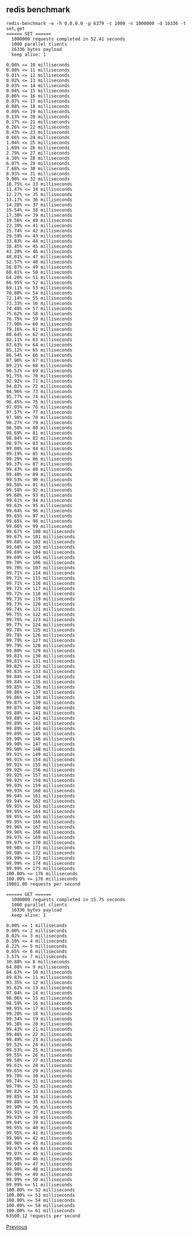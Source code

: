 redis benchmark
--

    redis-benchmark -e -h 0.0.0.0 -p 6379 -c 1000 -n 1000000 -d 16336 -t set,get
    ====== SET ======
      1000000 requests completed in 52.41 seconds
      1000 parallel clients
      16336 bytes payload
      keep alive: 1

    0.00% <= 10 milliseconds
    0.00% <= 11 milliseconds
    0.01% <= 12 milliseconds
    0.02% <= 13 milliseconds
    0.03% <= 14 milliseconds
    0.04% <= 15 milliseconds
    0.06% <= 16 milliseconds
    0.07% <= 17 milliseconds
    0.08% <= 18 milliseconds
    0.09% <= 19 milliseconds
    0.13% <= 20 milliseconds
    0.17% <= 21 milliseconds
    0.26% <= 22 milliseconds
    0.43% <= 23 milliseconds
    0.66% <= 24 milliseconds
    1.04% <= 25 milliseconds
    1.69% <= 26 milliseconds
    2.79% <= 27 milliseconds
    4.30% <= 28 milliseconds
    6.07% <= 29 milliseconds
    7.68% <= 30 milliseconds
    8.93% <= 31 milliseconds
    9.90% <= 32 milliseconds
    10.75% <= 33 milliseconds
    11.47% <= 34 milliseconds
    12.27% <= 35 milliseconds
    13.17% <= 36 milliseconds
    14.28% <= 37 milliseconds
    15.54% <= 38 milliseconds
    17.30% <= 39 milliseconds
    19.56% <= 40 milliseconds
    22.39% <= 41 milliseconds
    25.74% <= 42 milliseconds
    29.59% <= 43 milliseconds
    33.83% <= 44 milliseconds
    38.45% <= 45 milliseconds
    43.20% <= 46 milliseconds
    48.01% <= 47 milliseconds
    52.57% <= 48 milliseconds
    56.87% <= 49 milliseconds
    60.81% <= 50 milliseconds
    64.20% <= 51 milliseconds
    66.95% <= 52 milliseconds
    69.11% <= 53 milliseconds
    70.80% <= 54 milliseconds
    72.14% <= 55 milliseconds
    73.33% <= 56 milliseconds
    74.48% <= 57 milliseconds
    75.62% <= 58 milliseconds
    76.75% <= 59 milliseconds
    77.90% <= 60 milliseconds
    79.16% <= 61 milliseconds
    80.64% <= 62 milliseconds
    82.11% <= 63 milliseconds
    83.63% <= 64 milliseconds
    85.12% <= 65 milliseconds
    86.54% <= 66 milliseconds
    87.90% <= 67 milliseconds
    89.21% <= 68 milliseconds
    90.52% <= 69 milliseconds
    91.75% <= 70 milliseconds
    92.92% <= 71 milliseconds
    94.02% <= 72 milliseconds
    94.96% <= 73 milliseconds
    95.77% <= 74 milliseconds
    96.45% <= 75 milliseconds
    97.05% <= 76 milliseconds
    97.57% <= 77 milliseconds
    97.98% <= 78 milliseconds
    98.27% <= 79 milliseconds
    98.50% <= 80 milliseconds
    98.69% <= 81 milliseconds
    98.84% <= 82 milliseconds
    98.97% <= 83 milliseconds
    99.08% <= 84 milliseconds
    99.19% <= 85 milliseconds
    99.29% <= 86 milliseconds
    99.37% <= 87 milliseconds
    99.43% <= 88 milliseconds
    99.48% <= 89 milliseconds
    99.53% <= 90 milliseconds
    99.56% <= 91 milliseconds
    99.58% <= 92 milliseconds
    99.60% <= 93 milliseconds
    99.61% <= 94 milliseconds
    99.63% <= 95 milliseconds
    99.64% <= 96 milliseconds
    99.65% <= 97 milliseconds
    99.65% <= 98 milliseconds
    99.66% <= 99 milliseconds
    99.67% <= 100 milliseconds
    99.67% <= 101 milliseconds
    99.68% <= 102 milliseconds
    99.68% <= 103 milliseconds
    99.69% <= 104 milliseconds
    99.69% <= 105 milliseconds
    99.70% <= 106 milliseconds
    99.70% <= 107 milliseconds
    99.71% <= 114 milliseconds
    99.71% <= 115 milliseconds
    99.71% <= 116 milliseconds
    99.72% <= 117 milliseconds
    99.72% <= 118 milliseconds
    99.73% <= 119 milliseconds
    99.73% <= 120 milliseconds
    99.74% <= 121 milliseconds
    99.75% <= 122 milliseconds
    99.76% <= 123 milliseconds
    99.77% <= 124 milliseconds
    99.78% <= 125 milliseconds
    99.78% <= 126 milliseconds
    99.79% <= 127 milliseconds
    99.79% <= 128 milliseconds
    99.80% <= 129 milliseconds
    99.81% <= 130 milliseconds
    99.81% <= 131 milliseconds
    99.82% <= 132 milliseconds
    99.83% <= 133 milliseconds
    99.84% <= 134 milliseconds
    99.84% <= 135 milliseconds
    99.85% <= 136 milliseconds
    99.86% <= 137 milliseconds
    99.86% <= 138 milliseconds
    99.87% <= 139 milliseconds
    99.87% <= 140 milliseconds
    99.88% <= 141 milliseconds
    99.88% <= 142 milliseconds
    99.89% <= 143 milliseconds
    99.89% <= 144 milliseconds
    99.89% <= 145 milliseconds
    99.90% <= 146 milliseconds
    99.90% <= 147 milliseconds
    99.90% <= 148 milliseconds
    99.91% <= 149 milliseconds
    99.91% <= 154 milliseconds
    99.91% <= 155 milliseconds
    99.92% <= 156 milliseconds
    99.92% <= 157 milliseconds
    99.92% <= 158 milliseconds
    99.93% <= 159 milliseconds
    99.93% <= 160 milliseconds
    99.94% <= 161 milliseconds
    99.94% <= 162 milliseconds
    99.95% <= 163 milliseconds
    99.95% <= 164 milliseconds
    99.95% <= 165 milliseconds
    99.95% <= 166 milliseconds
    99.96% <= 167 milliseconds
    99.96% <= 168 milliseconds
    99.97% <= 169 milliseconds
    99.97% <= 170 milliseconds
    99.98% <= 171 milliseconds
    99.98% <= 172 milliseconds
    99.99% <= 173 milliseconds
    99.99% <= 174 milliseconds
    99.99% <= 175 milliseconds
    100.00% <= 176 milliseconds
    100.00% <= 176 milliseconds
    19081.06 requests per second

    ====== GET ======
      1000000 requests completed in 15.75 seconds
      1000 parallel clients
      16336 bytes payload
      keep alive: 1

    0.00% <= 1 milliseconds
    0.00% <= 2 milliseconds
    0.02% <= 3 milliseconds
    0.10% <= 4 milliseconds
    0.22% <= 5 milliseconds
    0.65% <= 6 milliseconds
    3.57% <= 7 milliseconds
    30.88% <= 8 milliseconds
    64.88% <= 9 milliseconds
    84.63% <= 10 milliseconds
    89.83% <= 11 milliseconds
    93.35% <= 12 milliseconds
    95.62% <= 13 milliseconds
    97.04% <= 14 milliseconds
    98.06% <= 15 milliseconds
    98.59% <= 16 milliseconds
    98.95% <= 17 milliseconds
    99.20% <= 18 milliseconds
    99.34% <= 19 milliseconds
    99.38% <= 20 milliseconds
    99.43% <= 21 milliseconds
    99.46% <= 22 milliseconds
    99.49% <= 23 milliseconds
    99.52% <= 24 milliseconds
    99.53% <= 25 milliseconds
    99.55% <= 26 milliseconds
    99.58% <= 27 milliseconds
    99.61% <= 28 milliseconds
    99.65% <= 29 milliseconds
    99.70% <= 30 milliseconds
    99.74% <= 31 milliseconds
    99.79% <= 32 milliseconds
    99.82% <= 33 milliseconds
    99.85% <= 34 milliseconds
    99.88% <= 35 milliseconds
    99.90% <= 36 milliseconds
    99.91% <= 37 milliseconds
    99.93% <= 38 milliseconds
    99.94% <= 39 milliseconds
    99.95% <= 40 milliseconds
    99.95% <= 41 milliseconds
    99.96% <= 42 milliseconds
    99.96% <= 43 milliseconds
    99.97% <= 44 milliseconds
    99.97% <= 45 milliseconds
    99.98% <= 46 milliseconds
    99.98% <= 47 milliseconds
    99.98% <= 48 milliseconds
    99.99% <= 49 milliseconds
    99.99% <= 50 milliseconds
    99.99% <= 51 milliseconds
    100.00% <= 52 milliseconds
    100.00% <= 53 milliseconds
    100.00% <= 54 milliseconds
    100.00% <= 58 milliseconds
    100.00% <= 61 milliseconds
    63500.12 requests per second

[Previous](../index.md)